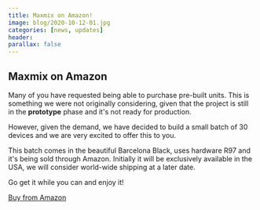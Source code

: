 ```yaml
---
title: Maxmix on Amazon!
image: blog/2020-10-12-01.jpg
categories: [news, updates]
header:
parallax: false
---
```


## Maxmix on Amazon

Many of you have requested being able to purchase pre-built units. This is something we were not originally considering, given that the project is still in the **prototype** phase and it's not ready for production.<br />

However, given the demand, we have decided to build a small batch of 30 devices and we are very excited to offer this to you.

This batch comes in the beautiful Barcelona Black, uses hardware R97 and it's being sold through Amazon. Initially it will be exclusively available in the USA, we will consider world-wide shipping at a later date.<br />

Go get it while you can and enjoy it!

[Buy from Amazon](https://www.amazon.com/dp/B08LMQXTZ3)
